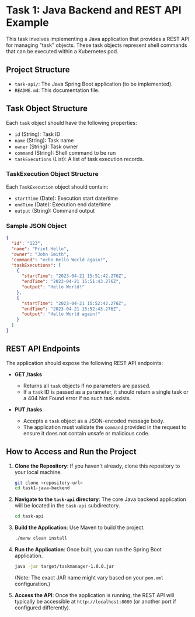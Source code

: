 # Task 1: Java Backend and REST API Example

This task involves implementing a Java application that provides a REST API for managing "task" objects. These task objects represent shell commands that can be executed within a Kubernetes pod.

## Project Structure

*   `task-api/`: The Java Spring Boot application (to be implemented).
*   `README.md`: This documentation file.

## Task Object Structure

Each `task` object should have the following properties:

*   `id` (String): Task ID
*   `name` (String): Task name
*   `owner` (String): Task owner
*   `command` (String): Shell command to be run
*   `taskExecutions` (List<TaskExecution>): A list of task execution records.

### TaskExecution Object Structure

Each `TaskExecution` object should contain:

*   `startTime` (Date): Execution start date/time
*   `endTime` (Date): Execution end date/time
*   `output` (String): Command output

### Sample JSON Object

```json
{
  "id": "123",
  "name": "Print Hello",
  "owner": "John Smith",
  "command": "echo Hello World again!",
  "taskExecutions": [
    {
      "startTime": "2023-04-21 15:51:42.276Z",
      "endTime": "2023-04-21 15:51:43.276Z",
      "output": "Hello World!"
    },
    {
      "startTime": "2023-04-21 15:52:42.276Z",
      "endTime": "2023-04-21 15:52:43.276Z",
      "output": "Hello World again!"
    }
  ]
}
```

## REST API Endpoints

The application should expose the following REST API endpoints:

*   **GET /tasks**
    *   Returns all `task` objects if no parameters are passed.
    *   If a `task` ID is passed as a parameter, it should return a single task or a 404 Not Found error if no such task exists.

*   **PUT /tasks**
    *   Accepts a `task` object as a JSON-encoded message body.
    *   The application must validate the `command` provided in the request to ensure it does not contain unsafe or malicious code.

## How to Access and Run the Project

1.  **Clone the Repository**: If you haven't already, clone this repository to your local machine.

    ```bash
    git clone <repository-url>
    cd task1-java-backend
    ```

2.  **Navigate to the `task-api` directory**: The core Java backend application will be located in the `task-api` subdirectory.

    ```bash
    cd task-api
    ```

3.  **Build the Application**: Use Maven to build the project.

    ```bash
    ./mvnw clean install
    ```

4.  **Run the Application**: Once built, you can run the Spring Boot application.

    ```bash
    java -jar target/taskmanager-1.0.0.jar
    ```
    (Note: The exact JAR name might vary based on your `pom.xml` configuration.)

5.  **Access the API**: Once the application is running, the REST API will typically be accessible at `http://localhost:8080` (or another port if configured differently).

